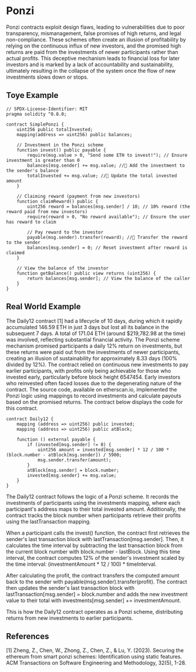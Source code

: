 # Ponzi
Ponzi contracts exploit design flaws, leading to vulnerabilities due to poor transparency, mismanagement, false promises of high returns, and legal non-compliance. These schemes often create an illusion of profitability by relying on the continuous influx of new investors, and the promised high returns are paid from the investments of newer participants rather than actual profits. This deceptive mechanism leads to financial loss for later investors and is marked by a lack of accountability and sustainability, ultimately resulting in the collapse of the system once the flow of new investments slows down or stops.

## Toye Example
```Solidity
// SPDX-License-Identifier: MIT
pragma solidity ^0.8.0;

contract SimplePonzi {
    uint256 public totalInvested;
    mapping(address => uint256) public balances;

    // Investment in the Ponzi scheme
    function invest() public payable {
        require(msg.value > 0, "Send some ETH to invest!"); // Ensure investment is greater than 0
        balances[msg.sender] += msg.value; //🔴 Add the investment to the sender's balance
        totalInvested += msg.value; //🔴 Update the total invested amount
    }

    // Claiming reward (payment from new investors)
    function claimReward() public {
        uint256 reward = balances[msg.sender] / 10; // 10% reward (the reward paid from new investors)
        require(reward > 0, "No reward available"); // Ensure the user has reward to claim

        // Pay reward to the investor
        payable(msg.sender).transfer(reward); //🔴 Transfer the reward to the sender
        balances[msg.sender] = 0; // Reset investment after reward is claimed
    }

    // View the balance of the investor
    function getBalance() public view returns (uint256) {
        return balances[msg.sender]; // View the balance of the caller
    }
}
```
## Real World Example
The Daily12 contract [1] had a lifecycle of 10 days, during which it rapidly accumulated 146.59 ETH in just 3 days but lost all its balance in the subsequent 7 days. A total of 171.04 ETH (around $219,782.98 at the time) was involved, reflecting substantial financial activity. The Ponzi scheme mechanism promised participants a daily 12% return on investments, but these returns were paid out from the investments of newer participants, creating an illusion of sustainability for approximately 8.33 days (100% divided by 12%). The contract relied on continuous new investments to pay earlier participants, with profits only being achievable for those who invested early, particularly before block height 6547454. Early investors who reinvested often faced losses due to the degenerating nature of the contract. The source code, available on etherscan.io, implemented the Ponzi logic using mappings to record investments and calculate payouts based on the promised returns. The contract below displays the code for this contract.
```Solidity
contract Daily12 {
    mapping (address => uint256) public invested;
    mapping (address => uint256) public atBlock;

    function () external payable {
        if (invested[msg.sender] != 0) {
            uint256 amount = invested[msg.sender] * 12 / 100 * (block.number - atBlock[msg.sender]) / 5900;
            msg.sender.transfer(amount);
        }
        atBlock[msg.sender] = block.number;
        invested[msg.sender] += msg.value;
    }
}
```
The Daily12 contract follows the logic of a Ponzi scheme. It records the investments of participants using the investments mapping, where each participant's address maps to their total invested amount. Additionally, the contract tracks the block number when participants retrieve their profits using the lastTransaction mapping.

When a participant calls the invest() function, the contract first retrieves the sender's last transaction block with lastTransaction[msg.sender]. Then, it calculates the time interval by subtracting the last transaction block from the current block number with block.number - lastBlock. Using this time interval, the contract computes 12% of the sender's investment scaled by the time interval: (investmentAmount * 12 / 100) * timeInterval.

After calculating the profit, the contract transfers the computed amount back to the sender with payable(msg.sender).transfer(profit). The contract then updates the sender's last transaction block with lastTransaction[msg.sender] = block.number and adds the new investment value to their total with investments[msg.sender] += investmentAmount.

This is how the Daily12 contract operates as a Ponzi scheme, distributing returns from new investments to earlier participants.

## References

[1] Zheng, Z., Chen, W., Zhong, Z., Chen, Z., & Lu, Y. (2023). Securing the ethereum from smart ponzi schemes: Identification using static features. ACM Transactions on Software Engineering and Methodology, 32(5), 1-28.


